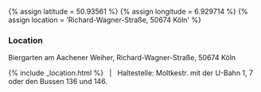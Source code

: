 {% assign latitude = 50.93561 %}
{% assign longitude = 6.929714 %}
{% assign location = 'Richard-Wagner-Straße, 50674 Köln' %}

<h3>Location</h3>
<p>
	Biergarten am Aachener Weiher, Richard-Wagner-Straße, 50674 Köln
</p>
<p>
{% include _location.html %}
&nbsp; | &nbsp; Haltestelle: Moltkestr. mit der U-Bahn 1, 7 oder den Bussen 136 und 146.
</p>
